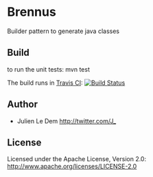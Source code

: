 Brennus
=======

Builder pattern to generate java classes

## Build

to run the unit tests:
mvn test

The build runs in [Travis CI](http://travis-ci.org/julienledem/brennus):
[![Build Status](https://secure.travis-ci.org/julienledem/brennus.png)](http://travis-ci.org/julienledem/brennus)

## Author

* Julien Le Dem <http://twitter.com/J_>

## License

Licensed under the Apache License, Version 2.0: http://www.apache.org/licenses/LICENSE-2.0


